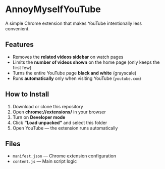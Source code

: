 # AnnoyMyselfYouTube

A simple Chrome extension that makes YouTube intentionally less convenient.

## Features

- Removes the **related videos sidebar** on watch pages  
- Limits the **number of videos shown** on the home page (only keeps the first few)  
- Turns the entire YouTube page **black and white** (grayscale)  
- Runs **automatically** only when visiting YouTube (`youtube.com`)

## How to Install

1. Download or clone this repository  
2. Open **chrome://extensions/** in your browser  
3. Turn on **Developer mode**  
4. Click **“Load unpacked”** and select this folder  
5. Open YouTube — the extension runs automatically

## Files

- `manifest.json` — Chrome extension configuration  
- `content.js` — Main script logic